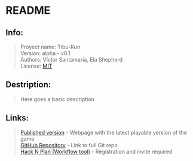 # README

## Info:

>Proyect name:  Tibu-Run  
Version:   alpha - v0.1  
Authors:  Víctor Santamaría, Ela Shepherd  
License:   [MIT](https://github.com/vsantama/NoName_VictorEla/License.md)  
## Destription:
>Here goes a basic description

## Links:

>[Published version](https://vsantama.github.io/NoName_VictorEla) - Webpage with the latest playable version of the game  
[GitHub Repository](https://github.com/vsantama/NoName_VictorEla) - Link to full Git repo  
[Hack N Plan (Workflow tool)](https://app.hacknplan.com/p/113919/dashboards/project) - Registration and invite required
